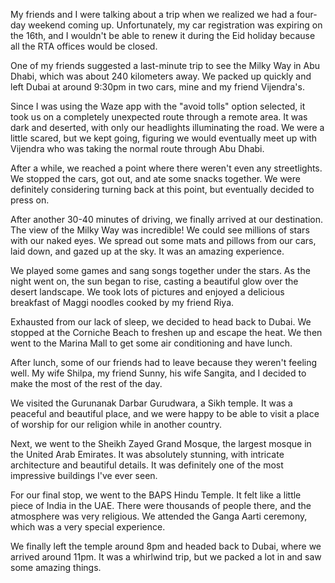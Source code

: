 
My friends and I were talking about a trip when we realized we had a four-day weekend coming up. Unfortunately, my car registration was expiring on the 16th, and I wouldn't be able to renew it during the Eid holiday because all the RTA offices would be closed.

One of my friends suggested a last-minute trip to see the Milky Way in Abu Dhabi, which was about 240 kilometers away. We packed up quickly and left Dubai at around 9:30pm in two cars, mine and my friend Vijendra's.

Since I was using the Waze app with the "avoid tolls" option selected, it took us on a completely unexpected route through a remote area. It was dark and deserted, with only our headlights illuminating the road. We were a little scared, but we kept going, figuring we would eventually meet up with Vijendra who was taking the normal route through Abu Dhabi.

After a while, we reached a point where there weren't even any streetlights. We stopped the cars, got out, and ate some snacks together. We were definitely considering turning back at this point, but eventually decided to press on.

After another 30-40 minutes of driving, we finally arrived at our destination. The view of the Milky Way was incredible! We could see millions of stars with our naked eyes. We spread out some mats and pillows from our cars, laid down, and gazed up at the sky. It was an amazing experience.

We played some games and sang songs together under the stars. As the night went on, the sun began to rise, casting a beautiful glow over the desert landscape. We took lots of pictures and enjoyed a delicious breakfast of Maggi noodles cooked by my friend Riya.

Exhausted from our lack of sleep, we decided to head back to Dubai. We stopped at the Corniche Beach to freshen up and escape the heat. We then went to the Marina Mall to get some air conditioning and have lunch.

After lunch, some of our friends had to leave because they weren't feeling well. My wife Shilpa, my friend Sunny, his wife Sangita, and I decided to make the most of the rest of the day.

We visited the Gurunanak Darbar Gurudwara, a Sikh temple. It was a peaceful and beautiful place, and we were happy to be able to visit a place of worship for our religion while in another country.

Next, we went to the Sheikh Zayed Grand Mosque, the largest mosque in the United Arab Emirates. It was absolutely stunning, with intricate architecture and beautiful details. It was definitely one of the most impressive buildings I've ever seen.

For our final stop, we went to the BAPS Hindu Temple. It felt like a little piece of India in the UAE. There were thousands of people there, and the atmosphere was very religious. We attended the Ganga Aarti ceremony, which was a very special experience.

We finally left the temple around 8pm and headed back to Dubai, where we arrived around 11pm. It was a whirlwind trip, but we packed a lot in and saw some amazing things.